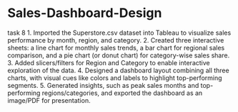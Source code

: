 # Sales-Dashboard-Design
task 8
	1.	 Imported the Superstore.csv dataset into Tableau to visualize sales performance by month, region, and category.
	2.	 Created three interactive sheets: a line chart for monthly sales trends, a bar chart for regional sales comparison, and a pie chart (or donut chart) for category-wise sales share.
	3.	 Added slicers/filters for Region and Category to enable interactive exploration of the data.
	4.	 Designed a dashboard layout combining all three charts, with visual cues like colors and labels to highlight top-performing segments.
	5.	 Generated insights, such as peak sales months and top-performing regions/categories, and exported the dashboard as an image/PDF for presentation.
